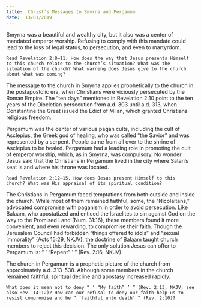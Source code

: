 ```yaml
---
title:  Christ’s Messages to Smyrna and Pergamum
date:  13/01/2019
---
```


Smyrna was a beautiful and wealthy city, but it also was a center of mandated emperor worship. Refusing to comply with this mandate could lead to the loss of legal status, to persecution, and even to martyrdom.

`Read Revelation 2:8–11. How does the way that Jesus presents Himself to this church relate to the church’s situation? What was the situation of the church? What warning does Jesus give to the church about what was coming?`

The message to the church in Smyrna applies prophetically to the church in the postapostolic era, when Christians were viciously persecuted by the Roman Empire. The “ten days” mentioned in Revelation 2:10 point to the ten years of the Diocletian persecution from a.d. 303 until a.d. 313, when Constantine the Great issued the Edict of Milan, which granted Christians religious freedom.

Pergamum was the center of various pagan cults, including the cult of Asclepius, the Greek god of healing, who was called “the Savior” and was represented by a serpent. People came from all over to the shrine of Asclepius to be healed. Pergamum had a leading role in promoting the cult of emperor worship, which, as in Smyrna, was compulsory. No wonder Jesus said that the Christians in Pergamum lived in the city where Satan’s seat is and where his throne was located.

`Read Revelation 2:12–15. How does Jesus present Himself to this church? What was His appraisal of its spiritual condition?`

The Christians in Pergamum faced temptations from both outside and inside the church. While most of them remained faithful, some, the “Nicolaitans,” advocated compromise with paganism in order to avoid persecution. Like Balaam, who apostatized and enticed the Israelites to sin against God on the way to the Promised Land (Num. 31:16), these members found it more convenient, and even rewarding, to compromise their faith.  Though the Jerusalem Council had forbidden “things offered to idols” and “sexual immorality” (Acts 15:29, NKJV), the doctrine of Balaam taught church members to reject this decision. The only solution Jesus can offer to Pergamum is: “ ‘ “Repent” ’ ” (Rev. 2:16, NKJV).

The church in Pergamum is a prophetic picture of the church from approximately a.d. 313–538. Although some members in the church remained faithful, spiritual decline and apostasy increased rapidly.

`What does it mean not to deny “ ‘ “My faith” ’ ” (Rev. 2:13, NKJV; see also Rev. 14:12)? How can our refusal to deny our faith help us to resist compromise and be “ ‘faithful unto death’ ” (Rev. 2:10)?`